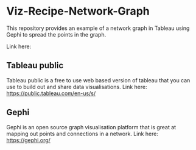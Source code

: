 # Viz-Recipe-Network-Graph
This repository provides an example of a network graph in Tableau using Gephi to spread the points in the graph.

Link here:

## Tableau public

Tableau public is a free to use web based version of tableau that you can use to build out and share data visualisations. Link here: https://public.tableau.com/en-us/s/

## Gephi

Gephi is an open source graph visualisation platform that is great at mapping out points and connections in a network. Link here: https://gephi.org/
